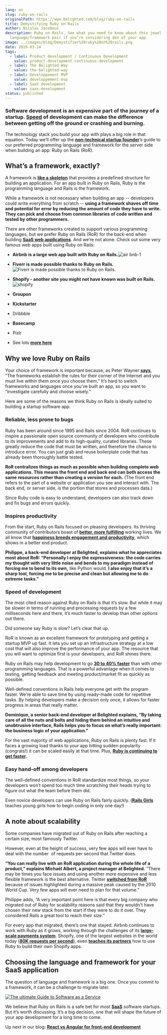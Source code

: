 ```yaml
---
lang: en
slug: ruby-on-rails
originalPath: https://www.belighted.com/blog/ruby-on-rails
title: Demystifying Ruby on Rails
author: Nicolas Jacobeus
description: Ruby on Rails. See what you need to know about this jewel of a
  language/framework pair if you’re considering dev of your app.
image: ../images/blog/Demystifier%20ruby%20on%20rails.png
date: 2019-03-14
tags:
  - label: Product development / Continuous Development
    value: product-development-continuous-development
  - label: The Belighted Way
    value: the-belighted-way
  - label: Développement MVP
    value: développement-mvp
  - label: SaaS development
    value: saas-development
status: published
---
```

### Software development is an expensive part of the journey of a startup. **[Speed](https://www.belighted.com/blog/successful-startups-speed)** of development can make the difference between getting off the ground or crashing and burning.

The technology stack you build your app with plays a big role in that equation. Today we’ll offer up the [**non-technical startup founder**](https://www.belighted.com/blog/non-technical-startup-founders)’s guide to our preferred programming language and framework for the server side when building an app: Ruby on Rails (RoR).

What’s a framework, exactly?
----------------------------

A framework is **[like a skeleton](https://www.techopedia.com/definition/6005/application-framework)** that provides a predefined structure for building an application. For an app built in Ruby on Rails, Ruby is the programming language and Rails is the framework.

While a framework is not necessary when building an app -- developers could write everything from scratch -- **using a framework shaves off time and potential for error by reducing the amount of code they have to write. They can pick and choose from common libraries of code written and tested by other programmers.**

There are other frameworks created to support various programming languages, but we prefer Ruby on Rails (RoR) for the back-end when building **[SaaS web applications](/saas-guide-to-software-as-service)**. And we’re not alone. Check out some very famous web apps built using Ruby on Rails:

*   **Airbnb is a large web app built with Ruby on Rails.**![air bnb-1](/content/images/legacy/oMfEntUy9gI4CXAdSxr0I.png)  
      
    
*   **Fiverr is made possible thanks to Ruby on Rails.**![Fiverr is made possible thanks to Ruby on Rails.](/content/images/legacy/pByfg92KeYqFr8vFeOZBh.png)  
    
*   **Shopify - another site you might not have known was built on Rails.**![shopify](/content/images/legacy/TNJRV6oBL7G3VE1pjh4u9.png)
*   **Groupon** 
*   **Kickstarter**
*   Dribbble
*   **Basecamp**
*   Pixlr
*   See lots **[more here](https://skillcrush.com/2015/02/02/37-rails-sites/)**

Why we love Ruby on Rails
-------------------------

Your choice of framework is important because, as Peter Wayner **[says](https://www.infoworld.com/article/2902242/application-development/7-reasons-why-frameworks-are-the-new-programming-languages.html?page=2)**, “The frameworks establish the rules for their corner of the Internet and you must live within them once you choose them.” It’s hard to switch frameworks and languages once you’ve built an app, so you want to “investigate carefully and choose wisely.”

Here are some of the reasons we think Ruby on Rails is ideally suited to building a startup software app.

### Reliable, less prone to bugs

Ruby has been around since 1995 and Rails since 2004. RoR continues to inspire a passionate open source community of developers who contribute to its improvements and add to its high-quality, curated libraries. These greatly reduce the code that must be written, and therefore the chance to introduce error. You can just grab and reuse boilerplate code that has already been thoroughly battle tested.

**RoR centralizes things as much as possible when building complete web applications. This means the front end and back end can both access the same resources rather than creating a version for each.** (The front end refers to the part of a website or application you see and interact with. The back end, or server side, is the portion that stores and processes data.)

Since Ruby code is easy to understand, developers can also track down and fix bugs and errors quickly.

### Inspires productivity

From the start, Ruby on Rails focused on pleasing developers. Its thriving community of contributors boast of **[better, more fulfilling](https://rubyonrails.org/doctrine/)** working lives. We all know that **[happiness breeds engagement and productivity](https://www.5dynamics.com/happy-employees-efficient-productive-stay-longer/)**, which shows in a better end product.

**Philippe, a back-end developer at Belighted, explains what he appreciates most about RoR: “Personally I enjoy the expressiveness: the code carries my thought with very little noise and bends to my paradigm instead of forcing me to bend to its own,** like Python would. **I also enjoy that it’s a sharp tool, forcing me to be precise and clean but allowing me to do extreme tasks.”**

### Speed of development

The most cited reason against Ruby on Rails is that it’s slow. But while it may be slower in terms of running and processing requests by a few milliseconds here and there, it’s much faster to develop than other options out there.

Did someone say Ruby is slow? Let’s clear that up.

RoR is known as an excellent framework for prototyping and getting a startup MVP up fast. It lets you set up an infrastructure strategy at a low cost that will also improve the performance of your app. The resource that you will want to optimize first is your developers, and RoR shines there.

Ruby on Rails may help development to go **[30 to 40% faster](https://www.forbes.com/sites/quora/2018/04/03/is-ruby-a-dying-language/#52ede56e6a3d)** than with other programming languages. That is a powerful advantage when it comes to testing, getting feedback and meeting product/market fit as quickly as possible.

Well-defined conventions in Rails help everyone get with the program faster. We’re able to save time by using ready-made code for repetitive tasks. By helping developers make a decision only once, it allows for faster progress in areas that really matter.

**Dominique, a senior back-end developer at Belighted explains, “By taking care of all the nuts and bolts and hiding them behind an intuitive and unobtrusive interface, Rails helps you to focus on what’s really important: the business logic of your application.”**

For the vast majority of web applications, Ruby on Rails is plenty fast. If it faces a growing load thanks to your app hitting sudden popularity (congrats!) it can be scaled easily at that time. Plus, **[Ruby is continuing to get faster](https://www.speedshop.co/2017/07/11/is-ruby-too-slow-for-web-scale.html).**

### Easy hand-off among developers

The well-defined conventions in RoR standardize most things, so your developers won’t spend too much time scratching their heads trying to figure out what the team before them did.

Even novice developers can use Ruby on Rails fairly quickly. (**[Rails Girls](https://railsgirls.com/)** teaches young girls how to begin coding in only one day!)

A note about scalability
------------------------

Some companies have migrated out of Ruby on Rails after reaching a certain size, most famously Twitter.

However, even at the height of success, very few apps will ever have to deal with the number  of requests per second that Twitter does.

**“You can really live with an RoR application during the whole life of a product,” explains Michaël Albert, a project manager at Belighted.** “There may be times you face issues and using another more expensive and less flexible framework is the best alternative. Twitter **[switched from RoR](https://www.infoq.com/news/2013/08/scaling-twitter)** because of issues highlighted during a massive peak caused by the 2010 World Cup. Very few apps will ever need to plan for that volume.”

Philippe adds, “A very important point here is that every big company who migrated out of Ruby for scalability reasons said that they wouldn't have chosen their new stack from the start if they were to do it over. They considered Rails a great tool to reach their size.”

For every app that migrated, there’s one that stayed. Airbnb continues to work with Ruby as it grows, working through the challenges of its **[large-scale payments system](https://medium.com/airbnb-engineering/large-scale-payments-systems-and-ruby-on-rails-bfe5b89f6f4)**. Shopify, one of the largest websites in the world today (**[80K requests per second](https://twitter.com/dhh/status/885776244532551680?lang=en)**), even **[teaches its partners](https://www.shopify.com/partners/blog/building-a-shopify-app-in-one-week)** how to use Ruby to build their own Shopify apps.

Choosing the language and framework for your SaaS application
-------------------------------------------------------------

The question of language and framework is a big one. Once you commit to a framework, it can be a challenge to migrate later.  
  
[![The ultimate Guide to Software as a Service](/content/images/legacy/axTDnlmGeCfdTR5eawUvn.png)](https://cta-redirect.hubspot.com/cta/redirect/1684659/0b551323-0d58-4d8c-882c-e42a03a01459)  

We believe that Ruby on Rails is a safe bet for most **[SaaS](/saas-guide-to-software-as-service)** software startups. But it’s worth discussing. It’s a big decision, one that will shape the future of your app development for a long time to come.

Up next in our blog: **[React vs Angular for front-end development](/blog/front-end-react-angular?hs_preview=BSfWfuwy-5972023739)**